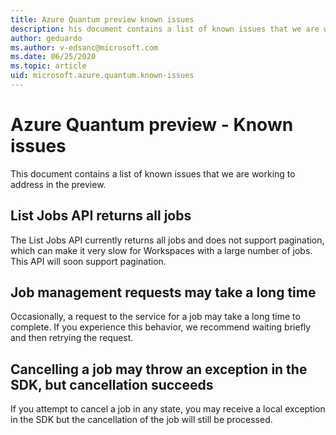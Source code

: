 ```yaml
---
title: Azure Quantum preview known issues
description: his document contains a list of known issues that we are working to address in preview.
author: geduardo
ms.author: v-edsanc@microsoft.com
ms.date: 06/25/2020
ms.topic: article
uid: microsoft.azure.quantum.known-issues
---
```


# Azure Quantum preview - Known issues

This document contains a list of known issues that we are working to address in the preview.

## List Jobs API returns all jobs

The List Jobs API currently returns all jobs and does not support pagination, which can make it very slow for Workspaces with a large number of jobs. This API will soon support pagination.

## Job management requests may take a long time

Occasionally, a request to the service for a job may take a long time to complete. If you experience this behavior, we recommend waiting briefly and then retrying the request.

## Cancelling a job may throw an exception in the SDK, but cancellation succeeds

If you attempt to cancel a job in any state, you may receive a local exception in the SDK but the cancellation of the job will still be processed.